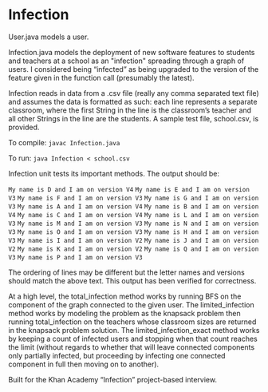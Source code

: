 # Infection

User.java models a user. 

Infection.java models the deployment of new software features to students and teachers at a school as an "infection" spreading through a graph of users. I considered being “infected” as being upgraded to the version of the feature given in the function call (presumably the latest). 

Infection reads in data from a .csv file (really any comma separated text file) and assumes the data is formatted as such: each line represents a separate classroom, where the first String in the line is the classroom’s teacher and all other Strings in the line are the students. A sample test file, school.csv, is provided. 

To compile: `javac Infection.java`

To run: `java Infection < school.csv`

Infection unit tests its important methods. The output should be:

`My name is D and I am on version V4`
`My name is E and I am on version V3`
`My name is F and I am on version V3`
`My name is G and I am on version V3`
`My name is A and I am on version V4`
`My name is B and I am on version V4`
`My name is C and I am on version V4`
`My name is L and I am on version V3`
`My name is M and I am on version V3`
`My name is N and I am on version V3`
`My name is O and I am on version V3`
`My name is H and I am on version V3`
`My name is I and I am on version V2`
`My name is J and I am on version V2`
`My name is K and I am on version V2`
`My name is Q and I am on version V3`
`My name is P and I am on version V3`

The ordering of lines may be different but the letter names and versions should match the above text. This output has been verified for correctness. 

At a high level, the total_infection method works by running BFS on the component of the graph connected to the given user. The limited_infection method works by modeling the problem as the knapsack problem then running total_infection on the teachers whose classroom sizes are returned in the knapsack problem solution. The limited_infection_exact method works by keeping a count of infected users and stopping when that count reaches the limit (without regards to whether that will leave connected components only partially infected, but proceeding by infecting one connected component in full then moving on to another). 

Built for the Khan Academy “Infection” project-based interview. 
